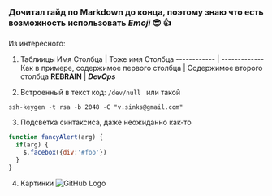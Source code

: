 ### Дочитал гайд по **Markdown** до конца, поэтому знаю что есть возможность использовать *Emoji* :sunglasses: :+1: 

Из интересного:
1. Таблиицы
Имя Столбца | Тоже имя Столбца
------------ | -------------
Как в примере, содержимое первого столбца | Содержимое второго столбца
**REBRAIN** | **_DevOps_**

2. Встроенный в текст код: `/dev/null ` или такой
```
ssh-keygen -t rsa -b 2048 -C "v.sinks@gmail.com"
```

3. Подсветка синтаксиса, даже неожиданно как-то
```javascript
function fancyAlert(arg) {
  if(arg) {
    $.facebox({div:'#foo'})
  }
}
```

4. Картинки
![GitHub Logo](https://lk.rebrainme.com/img/logo_rebrain.svg)

